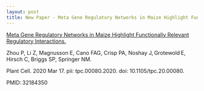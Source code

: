 ```yaml
---
layout: post
title: New Paper - Meta Gene Regulatory Networks in Maize Highlight Functionally Relevant Regulatory Interactions
---
```


[Meta Gene Regulatory Networks in Maize Highlight Functionally Relevant Regulatory Interactions.](www.ncbi.nlm.nih.gov/pubmed/32184350)

Zhou P, Li Z, Magnusson E, Cano FAG, Crisp PA, Noshay J, Grotewold E, Hirsch C, Briggs SP, Springer NM. 

Plant Cell. 2020 Mar 17. pii: tpc.00080.2020. doi: 10.1105/tpc.20.00080. 

PMID: 32184350 